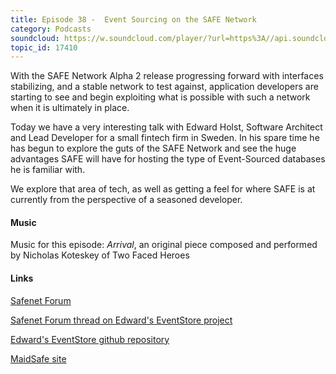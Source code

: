 ```yaml
---
title: Episode 38 -  Event Sourcing on the SAFE Network
category: Podcasts
soundcloud: https://w.soundcloud.com/player/?url=https%3A//api.soundcloud.com/tracks/347267848
topic_id: 17410
---
```


With the SAFE Network Alpha 2 release progressing forward with interfaces stabilizing, and a stable network to test against, application developers are starting to see and begin exploiting what is possible with such a network when it is ultimately in place. 

Today we have a very interesting talk with Edward Holst, Software Architect and Lead Developer for a small fintech firm in Sweden. In his spare time he has begun to explore the guts of the SAFE Network and see the huge advantages SAFE will have for hosting the type of Event-Sourced databases he is familiar with. 

We explore that area of tech, as well as getting a feel for where SAFE is at currently from the perspective of a seasoned developer. 

<!-- more -->

#### Music

Music for this episode: *Arrival*, an original piece composed and performed by Nicholas Koteskey of Two Faced Heroes

#### Links

[Safenet Forum](https://safenetforum.org)

[Safenet Forum thread on Edward's EventStore project](https://safenetforum.org/t/introducing-safe-eventstore-event-sourcing-database/17275) 

[Edward's EventStore github repository](https://github.com/oetyng/SAFE.EventStore)

[MaidSafe site](http://maidsafe.net)



